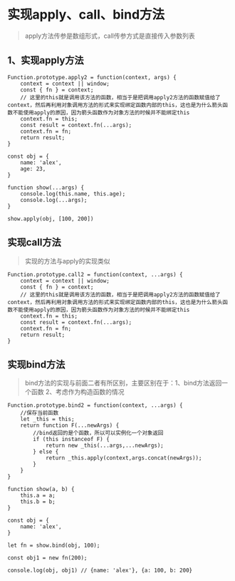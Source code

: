 # 实现apply、call、bind方法

> apply方法传参是数组形式，call传参方式是直接传入参数列表

## 1、实现apply方法

    Function.prototype.apply2 = function(context, args) {
        context = context || window;
        const { fn } = context;
        // 这里的this就是调用该方法的函数，相当于是把调用apply2方法的函数赋值给了context，然后再利用对象调用方法的形式来实现绑定函数内部的this，这也是为什么箭头函数不能使用apply的原因，因为箭头函数作为对象方法的时候并不能绑定this
        context.fn = this;
        const result = context.fn(...args);
        context.fn = fn;
        return result;
    }

    const obj = {
        name: 'alex',
        age: 23,
    }

    function show(...args) {
        console.log(this.name, this.age);
        console.log(...args);
    }

    show.apply(obj, [100, 200])

## 实现call方法

> 实现的方法与apply的实现类似

    Function.prototype.call2 = function(context, ...args) {
        context = context || window;
        const { fn } = context;
        // 这里的this就是调用该方法的函数，相当于是把调用apply2方法的函数赋值给了context，然后再利用对象调用方法的形式来实现绑定函数内部的this，这也是为什么箭头函数不能使用apply的原因，因为箭头函数作为对象方法的时候并不能绑定this
        context.fn = this;
        const result = context.fn(...args);
        context.fn = fn;
        return result;
    }

## 实现bind方法

> bind方法的实现与前面二者有所区别，主要区别在于：1、bind方法返回一个函数 2、考虑作为构造函数的情况

    Function.prototype.bind2 = function(context, ...args) {
        //保存当前函数
        let _this = this;
        return function F(...newArgs) {
            //bind返回的是个函数，所以可以实例化一个对象返回
            if (this instanceof F) {
                return new _this(...args,...newArgs);
            } else {
                return _this.apply(context,args.concat(newArgs));
            }
        }
    }

    function show(a, b) {
        this.a = a;
        this.b = b;
    }

    const obj = {
        name: 'alex',
    }

    let fn = show.bind(obj, 100);

    const obj1 = new fn(200);

    console.log(obj, obj1) // {name: 'alex'}, {a: 100, b: 200}
